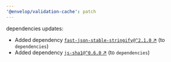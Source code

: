 ```yaml
---
'@envelop/validation-cache': patch
---
```


dependencies updates:

- Added dependency [`fast-json-stable-stringify@^2.1.0` ↗︎](https://www.npmjs.com/package/fast-json-stable-stringify/v/2.1.0) (to `dependencies`)
- Added dependency [`js-sha1@^0.6.0` ↗︎](https://www.npmjs.com/package/js-sha1/v/0.6.0) (to `dependencies`)
